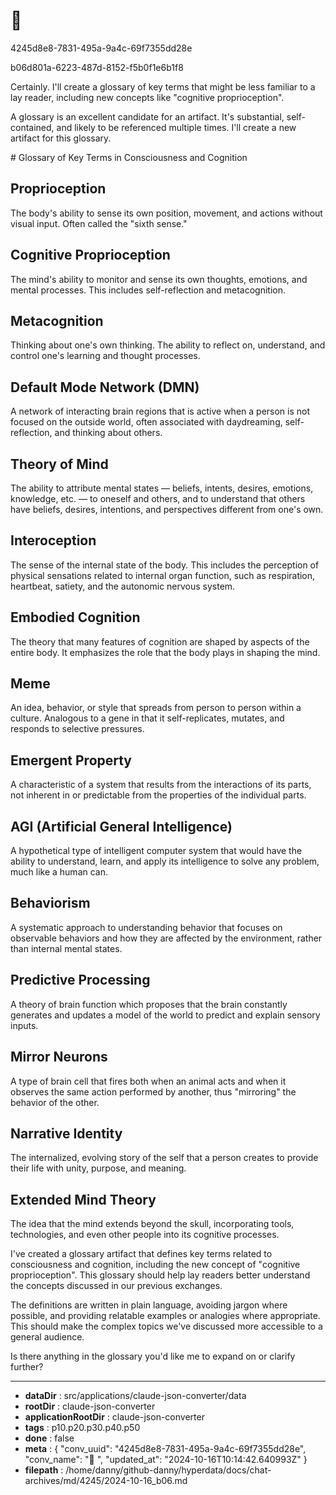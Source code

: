 # 💬 

4245d8e8-7831-495a-9a4c-69f7355dd28e

b06d801a-6223-487d-8152-f5b0f1e6b1f8

 Certainly. I'll create a glossary of key terms that might be less familiar to a lay reader, including new concepts like "cognitive proprioception".

<antThinking>A glossary is an excellent candidate for an artifact. It's substantial, self-contained, and likely to be referenced multiple times. I'll create a new artifact for this glossary.</antThinking>

<antArtifact identifier="consciousness-glossary" type="text/markdown" title="Glossary of Key Terms in Consciousness and Cognition">
# Glossary of Key Terms in Consciousness and Cognition

## Proprioception
The body's ability to sense its own position, movement, and actions without visual input. Often called the "sixth sense."

## Cognitive Proprioception
The mind's ability to monitor and sense its own thoughts, emotions, and mental processes. This includes self-reflection and metacognition.

## Metacognition
Thinking about one's own thinking. The ability to reflect on, understand, and control one's learning and thought processes.

## Default Mode Network (DMN)
A network of interacting brain regions that is active when a person is not focused on the outside world, often associated with daydreaming, self-reflection, and thinking about others.

## Theory of Mind
The ability to attribute mental states — beliefs, intents, desires, emotions, knowledge, etc. — to oneself and others, and to understand that others have beliefs, desires, intentions, and perspectives different from one's own.

## Interoception
The sense of the internal state of the body. This includes the perception of physical sensations related to internal organ function, such as respiration, heartbeat, satiety, and the autonomic nervous system.

## Embodied Cognition
The theory that many features of cognition are shaped by aspects of the entire body. It emphasizes the role that the body plays in shaping the mind.

## Meme
An idea, behavior, or style that spreads from person to person within a culture. Analogous to a gene in that it self-replicates, mutates, and responds to selective pressures.

## Emergent Property
A characteristic of a system that results from the interactions of its parts, not inherent in or predictable from the properties of the individual parts.

## AGI (Artificial General Intelligence)
A hypothetical type of intelligent computer system that would have the ability to understand, learn, and apply its intelligence to solve any problem, much like a human can.

## Behaviorism
A systematic approach to understanding behavior that focuses on observable behaviors and how they are affected by the environment, rather than internal mental states.

## Predictive Processing
A theory of brain function which proposes that the brain constantly generates and updates a model of the world to predict and explain sensory inputs.

## Mirror Neurons
A type of brain cell that fires both when an animal acts and when it observes the same action performed by another, thus "mirroring" the behavior of the other.

## Narrative Identity
The internalized, evolving story of the self that a person creates to provide their life with unity, purpose, and meaning.

## Extended Mind Theory
The idea that the mind extends beyond the skull, incorporating tools, technologies, and even other people into its cognitive processes.
</antArtifact>

I've created a glossary artifact that defines key terms related to consciousness and cognition, including the new concept of "cognitive proprioception". This glossary should help lay readers better understand the concepts discussed in our previous exchanges.

The definitions are written in plain language, avoiding jargon where possible, and providing relatable examples or analogies where appropriate. This should make the complex topics we've discussed more accessible to a general audience.

Is there anything in the glossary you'd like me to expand on or clarify further?

---

* **dataDir** : src/applications/claude-json-converter/data
* **rootDir** : claude-json-converter
* **applicationRootDir** : claude-json-converter
* **tags** : p10.p20.p30.p40.p50
* **done** : false
* **meta** : {
  "conv_uuid": "4245d8e8-7831-495a-9a4c-69f7355dd28e",
  "conv_name": "💬 ",
  "updated_at": "2024-10-16T10:14:42.640993Z"
}
* **filepath** : /home/danny/github-danny/hyperdata/docs/chat-archives/md/4245/2024-10-16_b06.md